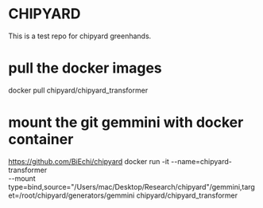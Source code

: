 # CHIPYARD

This is a test repo for chipyard greenhands.

# pull the docker images

docker pull chipyard/chipyard_transformer

# mount the git gemmini with docker container

https://github.com/BiEchi/chipyard
docker run -it --name=chipyard-transformer \
--mount type=bind,source="/Users/mac/Desktop/Research/chipyard"/gemmini,target=/root/chipyard/generators/gemmini chipyard/chipyard_transformer
